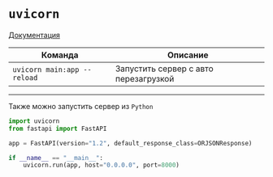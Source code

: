# `uvicorn`

[Документация](https://www.uvicorn.org/)

| Команда                     | Описание                              |
| --------------------------- | ------------------------------------- |
| `uvicorn main:app --reload` | Запустить сервер с авто перезагрузкой |

---

Также можно запустить сервер из `Python`

```python
import uvicorn
from fastapi import FastAPI

app = FastAPI(version="1.2", default_response_class=ORJSONResponse)

if __name__ == "__main__":
    uvicorn.run(app, host="0.0.0.0", port=8000)
```
